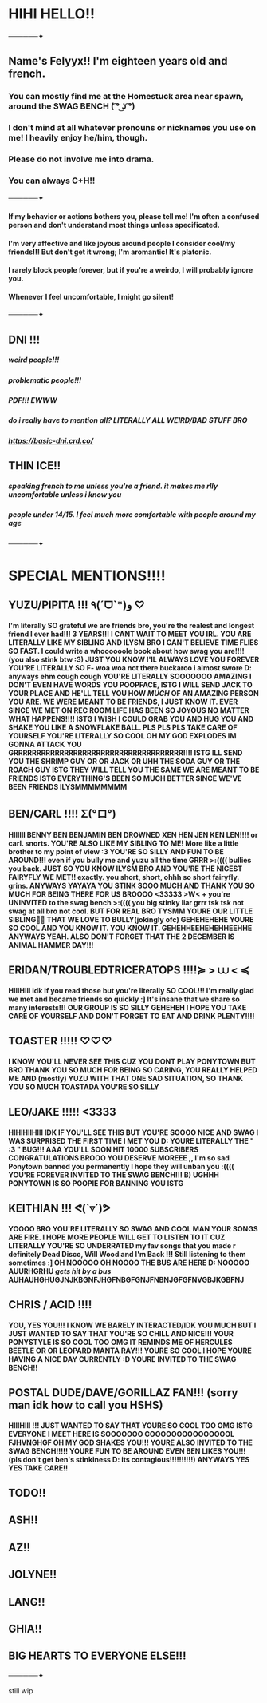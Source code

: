 # HIHI HELLO!!
──────✦
## **Name's Felyyx!! I'm eighteen years old and french.**
### You can mostly find me at the Homestuck area near spawn, around the SWAG BENCH ( ͡° ͜ʖ ͡°)
### I don't mind at all whatever pronouns or nicknames you use on me! I heavily enjoy he/him, though.
### Please do not involve me into drama.
### You can always C+H!!
──────✦
#### If my  behavior or actions bothers you, please tell me! I'm often a confused person and don't understand most things unless specificated.
#### I'm very affective and like joyous around people I consider cool/my friends!!! But don't get it wrong; I'm aromantic! It's platonic.
#### I  rarely block people forever, but if you're a weirdo, I will probably ignore you.
#### Whenever I feel uncomfortable, I might go silent! 
──────✦
## DNI !!!
##### weird people!!! 
##### problematic people!!!
##### PDF!!! EWWW
##### do i really have to mention all? LITERALLY ALL WEIRD/BAD STUFF BRO
##### https://basic-dni.crd.co/
## THIN ICE!!
##### speaking french to me unless you're a friend. it makes me rlly uncomfortable unless i know you
##### people under 14/15. I feel much more comfortable with people around my age
──────✦
# SPECIAL MENTIONS!!!!
## YUZU/PIPITA !!! ٩(ˊᗜˋ*)و ♡ 
#### I'm literally SO grateful we are friends bro, you're the realest and longest friend I ever had!!! 3 YEARS!!! I CANT WAIT TO MEET YOU IRL. YOU ARE LITERALLY LIKE MY SIBLING AND ILYSM BRO I CAN'T BELIEVE TIME FLIES SO FAST. I could write a whoooooole book about how swag you are!!!! (you also stink btw :3) JUST YOU KNOW I'lL ALWAYS LOVE YOU FOREVER YOU'RE LITERALLY SO F- woa woa not there buckaroo i almost swore D: anyways ehm cough cough YOU'RE LITERALLY SOOOOOOO AMAZING I  DON'T EVEN HAVE WORDS YOU POOPFACE, ISTG I WILL SEND JACK TO YOUR PLACE AND HE'LL TELL YOU HOW *MUCH* OF AN AMAZING PERSON YOU ARE. WE WERE MEANT TO BE FRIENDS, I JUST KNOW IT. EVER SINCE WE MET ON REC ROOM LIFE HAS BEEN SO JOYOUS NO MATTER WHAT HAPPENS!!!! ISTG I WISH I COULD GRAB YOU AND HUG YOU AND SHAKE YOU LIKE A SNOWFLAKE BALL. PLS PLS PLS TAKE CARE OF YOURSELF YOU'RE LITERALLY SO COOL OH MY GOD EXPLODES IM GONNA ATTACK YOU GRRRRRRRRRRRRRRRRRRRRRRRRRRRRRRRRRRRRR!!!! ISTG ILL SEND YOU THE SHRIMP GUY OR OR JACK OR UHH THE SODA GUY OR THE ROACH GUY ISTG THEY WILL TELL YOU THE SAME WE ARE MEANT TO BE FRIENDS ISTG EVERYTHING'S BEEN SO MUCH BETTER SINCE WE'VE BEEN FRIENDS ILYSMMMMMMMM
## BEN/CARL !!!! Σ(°ロ°)
#### HIIIIII BENNY BEN BENJAMIN BEN DROWNED XEN HEN JEN KEN LEN!!!! or carl. snorts. YOU'RE ALSO LIKE MY SIBLING TO ME! More like a little brother to my point of view :3 YOU'RE SO SILLY AND FUN TO BE AROUND!!! even if you  bully me and yuzu all the time GRRR >:(((( bullies you back. JUST SO YOU KNOW ILYSM BRO AND YOU'RE THE NICEST FAIRYFLY WE MET!! exactly. you short, short, ohhh so short fairyfly. grins. ANYWAYS YAYAYA YOU STINK SOOO MUCH AND THANK YOU SO MUCH FOR BEING THERE FOR US BROOOO <33333 >W< + you're UNINVITED to the swag bench >:(((( you big stinky liar grrr tsk tsk not swag at all bro not cool. BUT FOR REAL BRO TYSMM YOURE OUR LITTLE SIBLING💙💙 THAT WE LOVE TO BULLY(jokingly ofc) GEHEHEHEHE YOURE SO COOL AND YOU KNOW IT. YOU KNOW IT. GEHEHHEEHEHEHHEEHHE ANYWAYS YEAH. ALSO DON'T FORGET THAT THE 2 DECEMBER IS ANIMAL HAMMER DAY!!!
## ERIDAN/TROUBLEDTRICERATOPS !!!!≽  >  ⩊   < ≼ 
#### HIIIHIII idk if you read those but  you're literally SO COOL!!! I'm really glad we met and became friends so quickly :] It's insane that we share so many interests!!! OUR GROUP IS SO SILLY GEHEHEH I HOPE YOU TAKE CARE OF YOURSELF AND DON'T FORGET TO EAT AND DRINK PLENTY!!!! 
## TOASTER !!!!! ♡♡♡
#### I KNOW YOU'LL NEVER SEE THIS CUZ YOU DONT PLAY PONYTOWN BUT BRO THANK YOU SO MUCH FOR BEING SO CARING,  YOU REALLY HELPED ME AND (mostly) YUZU WITH THAT ONE SAD SITUATION, SO THANK YOU SO MUCH TOASTADA YOU'RE SO SILLY
## LEO/JAKE !!!!! <3333
#### HIHIHIIHIII IDK IF YOU'LL SEE THIS BUT YOU'RE SOOOO NICE AND SWAG I WAS SURPRISED THE FIRST TIME I MET YOU D: YOURE LITERALLY THE " :3 " BUG!!!  AAA YOU'LL SOON HIT 10000 SUBSCRIBERS CONGRATULATIONS BROOO YOU DESERVE MOREEE ,, I'm so sad Ponytown banned you permanently I hope they will unban you :(((( YOU'RE FOREVER INVITED TO THE SWAG BENCH!!! B) UGHHH PONYTOWN IS SO POOPIE FOR BANNING YOU ISTG
## KEITHIAN !!! ᕙ(`▿´)ᕗ
#### YOOOO BRO YOU'RE LITERALLY SO SWAG AND COOL MAN YOUR SONGS ARE FIRE. I HOPE MORE PEOPLE WILL GET TO LISTEN TO IT CUZ LITERALLY YOU'RE SO UNDERRATED my fav songs that you made r definitely Dead Disco, Will Wood and I'm Back !!! Still listening to them sometimes :]  OH NOOOOO OH NOOOO THE BUS ARE HERE D: NOOOOO AUURHGRHU *gets hit by a bus* AUHAUHGHUGJNJKBGNFJHGFNBGFGNJFNBNJGFGFNVGBJKGBFNJ
## CHRIS / ACID !!!!
#### YOU, YES YOU!!! I KNOW WE BARELY INTERACTED/IDK YOU MUCH BUT I JUST WANTED TO SAY THAT YOU'RE SO CHILL AND NICE!!! YOUR PONYSTYLE IS SO COOL TOO OMG IT REMINDS ME OF HERCULES BEETLE OR OR LEOPARD MANTA RAY!!! YOURE SO COOL I HOPE YOURE HAVING A NICE DAY CURRENTLY :D YOURE INVITED TO THE SWAG BENCH!!
## POSTAL DUDE/DAVE/GORILLAZ FAN!!! (sorry man idk how to call you HSHS)
#### HIIIHIII !!! JUST WANTED TO  SAY THAT YOURE SO COOL TOO OMG ISTG EVERYONE I MEET HERE IS SOOOOOOO COOOOOOOOOOOOOOOL FJHVNGHGF OH MY GOD SHAKES YOU!!! YOURE ALSO INVITED TO THE SWAG BENCH!!!!! YOURE FUN TO BE AROUND EVEN BEN LIKES YOU!!! (pls don't get ben's stinkiness D:  its contagious!!!!!!!!!!) ANYWAYS YES YES TAKE CARE!!
## TODO!!
## ASH!!
## AZ!!
## JOLYNE!!
## LANG!!
## GHIA!!
## BIG HEARTS TO EVERYONE ELSE!!!
──────✦

still wip
